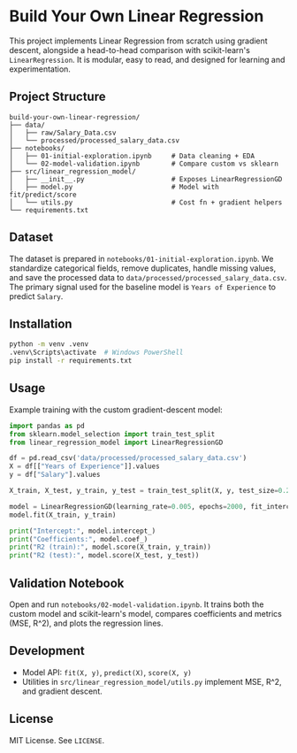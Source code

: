 # Build Your Own Linear Regression

This project implements Linear Regression from scratch using gradient descent, alongside a head-to-head comparison with scikit-learn's `LinearRegression`. It is modular, easy to read, and designed for learning and experimentation.

## Project Structure

```
build-your-own-linear-regression/
├── data/
│   ├── raw/Salary_Data.csv
│   └── processed/processed_salary_data.csv
├── notebooks/
│   ├── 01-initial-exploration.ipynb     # Data cleaning + EDA
│   └── 02-model-validation.ipynb        # Compare custom vs sklearn
├── src/linear_regression_model/
│   ├── __init__.py                      # Exposes LinearRegressionGD
│   ├── model.py                         # Model with fit/predict/score
│   └── utils.py                         # Cost fn + gradient helpers
└── requirements.txt
```

## Dataset

The dataset is prepared in `notebooks/01-initial-exploration.ipynb`. We standardize categorical fields, remove duplicates, handle missing values, and save the processed data to `data/processed/processed_salary_data.csv`. The primary signal used for the baseline model is `Years of Experience` to predict `Salary`.

## Installation

```bash
python -m venv .venv
.venv\Scripts\activate  # Windows PowerShell
pip install -r requirements.txt
```

## Usage

Example training with the custom gradient-descent model:

```python
import pandas as pd
from sklearn.model_selection import train_test_split
from linear_regression_model import LinearRegressionGD

df = pd.read_csv('data/processed/processed_salary_data.csv')
X = df[["Years of Experience"]].values
y = df["Salary"].values

X_train, X_test, y_train, y_test = train_test_split(X, y, test_size=0.2, random_state=42)

model = LinearRegressionGD(learning_rate=0.005, epochs=2000, fit_intercept=True, random_state=42)
model.fit(X_train, y_train)

print("Intercept:", model.intercept_)
print("Coefficients:", model.coef_)
print("R2 (train):", model.score(X_train, y_train))
print("R2 (test):", model.score(X_test, y_test))
```

## Validation Notebook

Open and run `notebooks/02-model-validation.ipynb`. It trains both the custom model and scikit-learn's model, compares coefficients and metrics (MSE, R^2), and plots the regression lines.

## Development

- Model API: `fit(X, y)`, `predict(X)`, `score(X, y)`
- Utilities in `src/linear_regression_model/utils.py` implement MSE, R^2, and gradient descent.

## License

MIT License. See `LICENSE`.
